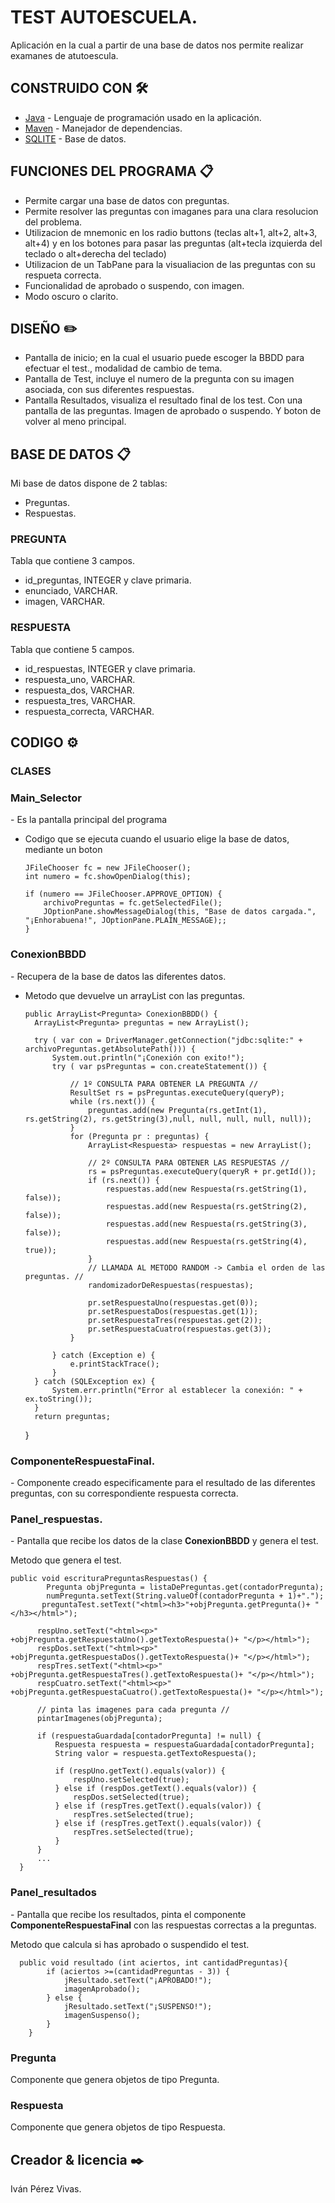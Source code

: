# TEST AUTOESCUELA.
Aplicación en la cual a partir de una base de datos nos permite realizar examanes de atutoescula.

## CONSTRUIDO CON 🛠️
* [Java](https://www.java.com/es/) - Lenguaje de programación usado en la aplicación.
* [Maven](https://maven.apache.org/) - Manejador de dependencias.
* [SQLITE](https://sqlite.org/index.html) - Base de datos.

## FUNCIONES DEL PROGRAMA 📋
- Permite cargar una base de datos con preguntas.
- Permite resolver las preguntas con imaganes para una clara resolucion del problema. 
- Utilizacion de mnemonic en los radio buttons (teclas alt+1, alt+2, alt+3, alt+4) y en los botones para pasar las preguntas (alt+tecla izquierda del teclado o alt+derecha del teclado)
- Utilizacion de un TabPane para la visualiacion de las preguntas con su respueta correcta.
- Funcionalidad de aprobado o suspendo, con imagen.
- Modo oscuro o clarito.

## DISEÑO ✏️
- Pantalla de inicio; en la cual el usuario puede escoger la BBDD para efectuar el test., modalidad de cambio de tema.
- Pantalla de Test, incluye el numero de la pregunta con su imagen asociada, con sus diferentes respuestas.
- Pantalla Resultados, visualiza el resultado final de los test. Con una pantalla de las preguntas. Imagen de aprobado o suspendo. Y boton de volver al meno principal.

## BASE DE DATOS 📋
Mi base de datos dispone de 2 tablas:
- Preguntas.
- Respuestas.

<h3>PREGUNTA</h3>

Tabla que contiene 3 campos.
- id_preguntas, INTEGER y clave primaria.
- enunciado, VARCHAR.
- imagen, VARCHAR.

<h3>RESPUESTA</h3>

Tabla que contiene 5 campos.
- id_respuestas, INTEGER y clave primaria.
- respuesta_uno, VARCHAR.
- respuesta_dos, VARCHAR.
- respuesta_tres, VARCHAR.
- respuesta_correcta, VARCHAR.

## CODIGO ⚙️ 

<h3>CLASES</h3>

<h3>Main_Selector</h3>
- Es la pantalla principal del programa

- Codigo que se ejecuta cuando el usuario elige la base de datos, mediante un boton
  
      JFileChooser fc = new JFileChooser();
      int numero = fc.showOpenDialog(this);

      if (numero == JFileChooser.APPROVE_OPTION) {
          archivoPreguntas = fc.getSelectedFile();
          JOptionPane.showMessageDialog(this, "Base de datos cargada.", "¡Enhorabuena!", JOptionPane.PLAIN_MESSAGE);;
      }
          
<h3>ConexionBBDD</h3>
- Recupera de la base de datos las diferentes datos.

- Metodo que devuelve un arrayList con las preguntas. 
  
  
      public ArrayList<Pregunta> ConexionBBDD() {
        ArrayList<Pregunta> preguntas = new ArrayList();
        
        try ( var con = DriverManager.getConnection("jdbc:sqlite:" + archivoPreguntas.getAbsolutePath())) {
            System.out.println("¡Conexión con exito!");
            try ( var psPreguntas = con.createStatement()) {

                // 1º CONSULTA PARA OBTENER LA PREGUNTA //
                ResultSet rs = psPreguntas.executeQuery(queryP);
                while (rs.next()) {
                    preguntas.add(new Pregunta(rs.getInt(1), rs.getString(2), rs.getString(3),null, null, null, null, null));
                }
                for (Pregunta pr : preguntas) {
                    ArrayList<Respuesta> respuestas = new ArrayList();

                    // 2º CONSULTA PARA OBTENER LAS RESPUESTAS //
                    rs = psPreguntas.executeQuery(queryR + pr.getId());
                    if (rs.next()) {
                        respuestas.add(new Respuesta(rs.getString(1), false));
                        respuestas.add(new Respuesta(rs.getString(2), false));
                        respuestas.add(new Respuesta(rs.getString(3), false));
                        respuestas.add(new Respuesta(rs.getString(4), true));
                    }
                    // LLAMADA AL METODO RANDOM -> Cambia el orden de las preguntas. //
                    randomizadorDeRespuestas(respuestas);

                    pr.setRespuestaUno(respuestas.get(0));
                    pr.setRespuestaDos(respuestas.get(1));
                    pr.setRespuestaTres(respuestas.get(2));
                    pr.setRespuestaCuatro(respuestas.get(3));
                }

            } catch (Exception e) {
                e.printStackTrace();
            }
        } catch (SQLException ex) {
            System.err.println("Error al establecer la conexión: " + ex.toString());
        }
        return preguntas;
    }
    
    
<h3>ComponenteRespuestaFinal.</h3>
- Componente creado especificamente para el resultado de las diferentes preguntas, con su correspondiente respuesta correcta.

<h3>Panel_respuestas.</h3>
- Pantalla que recibe los datos de la clase <b>ConexionBBDD</b> y genera el test.

Metodo que genera el test.


    public void escrituraPreguntasRespuestas() {
            Pregunta objPregunta = listaDePreguntas.get(contadorPregunta);
            numPregunta.setText(String.valueOf(contadorPregunta + 1)+".");
           preguntaTest.setText("<html><h3>"+objPregunta.getPregunta()+ "</h3></html>");

          respUno.setText("<html><p>" +objPregunta.getRespuestaUno().getTextoRespuesta()+ "</p></html>");
          respDos.setText("<html><p>" +objPregunta.getRespuestaDos().getTextoRespuesta()+ "</p></html>");
          respTres.setText("<html><p>" +objPregunta.getRespuestaTres().getTextoRespuesta()+ "</p></html>");
          respCuatro.setText("<html><p>" +objPregunta.getRespuestaCuatro().getTextoRespuesta()+ "</p></html>");

          // pinta las imagenes para cada pregunta //
          pintarImagenes(objPregunta);

          if (respuestaGuardada[contadorPregunta] != null) {
              Respuesta respuesta = respuestaGuardada[contadorPregunta];
              String valor = respuesta.getTextoRespuesta();

              if (respUno.getText().equals(valor)) {
                  respUno.setSelected(true);
              } else if (respDos.getText().equals(valor)) {
                  respDos.setSelected(true);
              } else if (respTres.getText().equals(valor)) {
                  respTres.setSelected(true);
              } else if (respTres.getText().equals(valor)) {
                  respTres.setSelected(true);
              }
          }
          ...
      }



<h3>Panel_resultados</h3>
- Pantalla que recibe los resultados, pinta el componente <b>ComponenteRespuestaFinal</b> con las respuestas correctas a la preguntas.

  Metodo que calcula si has aprobado o suspendido el test.
  
  
      public void resultado (int aciertos, int cantidadPreguntas){
            if (aciertos >=(cantidadPreguntas - 3)) {
                jResultado.setText("¡APROBADO!");
                imagenAprobado();
            } else {
                jResultado.setText("¡SUSPENSO!");
                imagenSuspenso();
            }
        }
    
    
  
  
  
<h3>Pregunta</h3>
Componente que genera objetos de tipo Pregunta. 

<h3>Respuesta</h3>
Componente que genera objetos de tipo Respuesta. 


## Creador & licencia ✒️
Iván Pérez Vivas.
